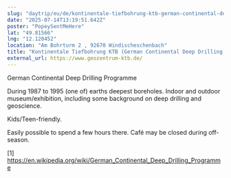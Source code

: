 ```yaml
---
slug: "daytrip/eu/de/kontinentale-tiefbohrung-ktb-german-continental-deep-drilling-programme"
date: "2025-07-14T13:19:51.642Z"
poster: "PopeySentMeHere"
lat: "49.81566"
lng: "12.120452"
location: "Am Bohrturm 2 , 92670 Windischeschenbach"
title: "Kontinentale Tiefbohrung KTB (German Continental Deep Drilling Programme)"
external_url: https://www.geozentrum-ktb.de/
---
```

German Continental Deep Drilling Programme

During 1987 to 1995 (one of) earths deepest boreholes. Indoor and outdoor museum/exhibition, including some background on deep drilling and geoscience.

Kids/Teen-friendly.

Easily possible to spend a few hours there. Café may be closed during off-season.

[1] https://en.wikipedia.org/wiki/German_Continental_Deep_Drilling_Programme
